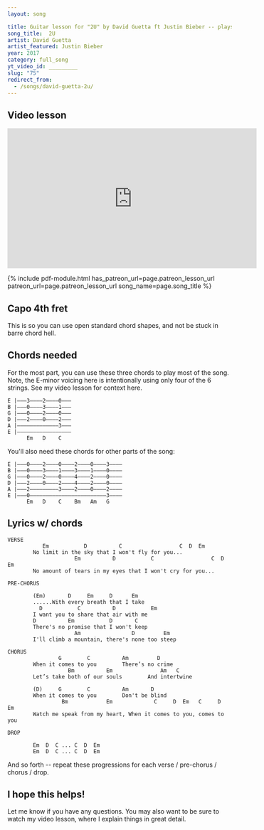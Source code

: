 ```yaml
---
layout: song

title: Guitar lesson for "2U" by David Guetta ft Justin Bieber -- playsongnotes.com
song_title:  2U
artist: David Guetta
artist_featured: Justin Bieber
year: 2017
category: full_song
yt_video_id: _________
slug: "75"
redirect_from:
  - /songs/david-guetta-2u/
---
```


## Video lesson

<iframe width="560" height="315" src="https://www.youtube.com/embed/LZEE2Qp5Thg?showinfo=0" frameborder="0" allowfullscreen></iframe>



{% include pdf-module.html has_patreon_url=page.patreon_lesson_url patreon_url=page.patreon_lesson_url song_name=page.song_title %}


## Capo 4th fret

This is so you can use open standard chord shapes, and not be stuck in barre chord hell.

## Chords needed

For the most part, you can use these three chords to play most of the song. Note, the E-minor voicing here is intentionally using only four of the 6 strings. See my video lesson for context here.

    E |–––3––––2––––0–––
    B |–––0––––3––––1–––
    G |–––0––––2––––0–––
    D |–––2––––0––––2–––
    A |–––––––––––––3–––
    E |–––––––––––––––––
          Em   D    C   

You'll also need these chords for other parts of the song:

    E |–––0––––2––––0––––2––––0––––3––––
    B |–––0––––3––––1––––3––––1––––0––––
    G |–––0––––2––––0––––4––––2––––0––––
    D |–––2––––0––––2––––4––––2––––0––––
    A |–––2–––––––––3––––2––––0––––2––––
    E |–––0––––––––––––––––––––––––3––––
          Em   D    C    Bm   Am   G


## Lyrics w/ chords

    VERSE
               Em           D          C                  C  D  Em
            No limit in the sky that I won't fly for you...
                         Em          D           C                  C  D  Em
            No amount of tears in my eyes that I won't cry for you...  

    PRE-CHORUS

            (Em)       D     Em     D      Em
            ......With every breath that I take
              D           C          D           Em
            I want you to share that air with me
            D          Em           D       C
            There's no promise that I won't keep
                         Am                D         Em
            I'll climb a mountain, there's none too steep

    CHORUS
                    G        C          Am         D             
            When it comes to you        There’s no crime
                       Bm          Em               Am   C
            Let’s take both of our souls        And intertwine

            (D)     G        C          Am       D
            When it comes to you        Don't be blind
                     Bm            Em             C     D  Em   C     D  Em
            Watch me speak from my heart, When it comes to you, comes to you

    DROP

            Em  D  C ... C  D  Em
            Em  D  C ... C  D  Em

And so forth -- repeat these progressions for each verse / pre-chorus / chorus / drop.

## I hope this helps!

Let me know if you have any questions. You may also want to be sure to watch my video lesson, where I explain things in great detail.
